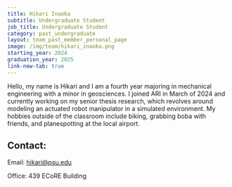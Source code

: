 ```yaml
---
title: Hikari Inaoka
subtitle: Undergraduate Student
job_title: Undergraduate Student
category: past_undergraduate
layout: team_past_member_personal_page
image: /img/team/hikari_inaoka.png
starting_year: 2024
graduation_year: 2025
link-new-tab: true
---
```


Hello, my name is Hikari and I am a fourth year majoring in mechanical engineering with a minor in geosciences. I joined ARI in March of 2024 and currently working on my senior thesis research, which revolves around modeling an actuated robot manipulator in a simulated environment. My hobbies outside of the classroom include biking, grabbing boba with friends, and planespotting at the local airport. 

## Contact: ##

Email: [hikari@psu.edu](mailto:hikari@psu.edu)

Office: 439 ECoRE Building